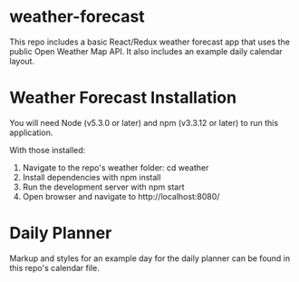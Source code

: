 # weather-forecast

This repo includes a basic React/Redux weather forecast app that uses the public Open Weather Map API. It also includes an example daily calendar layout.

# Weather Forecast Installation

You will need Node (v5.3.0 or later) and npm (v3.3.12 or later) to run this application.

With those installed:

1. Navigate to the repo's weather folder: cd weather
2. Install dependencies with npm install
3. Run the development server with npm start
4. Open browser and navigate to http://localhost:8080/

# Daily Planner

Markup and styles for an example day for the daily planner can be found in this repo's calendar file.

